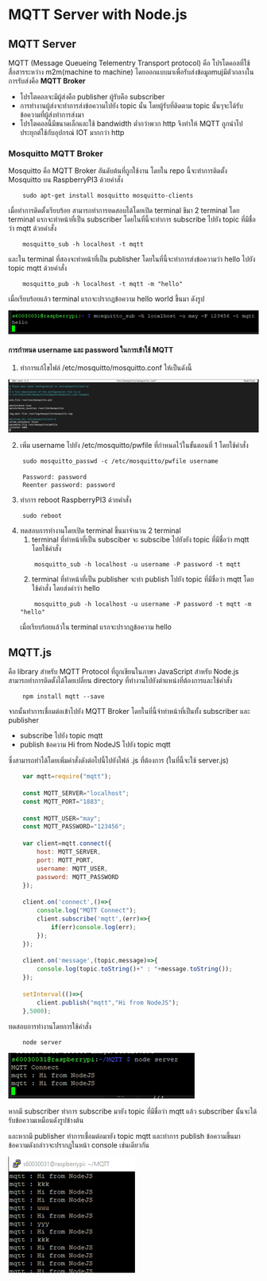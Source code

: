 # MQTT Server with Node.js
## MQTT Server
MQTT (Message Queueing Telementry Transport protocol) คือ โปรโตคอลที่ใช้สื่อสารระหว่าง m2m(machine to machine) โดยออกแบบมาเพื่อรับส่งข้อมูลmujมีตัวกลางในการรับส่งคือ **MQTT Broker** 
- โปรโตคอลจะมีผู้ส่งคือ publisher ผู้รับคือ subscriber 
- การทำงานผู้ส่งจะทำการส่งข้อความไปยัง topic นั้น โดยผู้รับที่ติดตาม topic นั้นๆจะได้รับข้อความที่ผู้ส่งทำการส่งมา 
- โปรโตคอลนี้มีขนาดเล็กและใช้ bandwidth ต่ำกว่าพวก http จึงทำให้ MQTT ถูกนำไปประยุกต์ใช้กับอุปกรณ์ IOT มากกว่า http

### Mosquitto MQTT Broker
Mosquitto คือ ​MQTT Broker อันดับต้นที่ถูกใช้งาน โดยใน repo นี้จะทำการติดตั้ง Mosquitto บน RaspberryPI3 ด้วยคำสั่ง

```
    sudo apt-get install mosquitto mosquitto-clients
```

เมื่อทำการติดตั้งเรียบร้อย สามารถทำการทดสอบได้โดยเปิด terminal ขึมา 2 terminal โดย terminal แรกจะทำหน้าที่เป็น subscriber โดยในที่นี้จะทำการ subscribe ไปยัง topic ที่มีชื่อว่า mqtt ด้วยคำสั่ง
```
    mosquitto_sub -h localhost -t mqtt
```

และใน terminal ที่สองจะทำหน้าที่เป็น publisher โดยในที่นี้จะทำการส่งข้อความว่า hello ไปยัง topic mqtt ด้วยคำสั่ง
```
    mosquitto_pub -h localhost -t mqtt -m "hello"
```
เมื่อเรียบร้อยแล้ว terminal แรกจะปรากฎข้อความ hello world ขึ้นมา ดังรูป

![result.png](image/result.PNG)

#### การกำหนด username และ password ในการเข้าใช้ MQTT
1. ทำการแก้ไขไฟล์ /etc/mosquitto/mosquitto.conf ให้เป็นดังนี้

![mosquitto.conf.png](image/mosquitto.conf.png)

2. เพิ่ม username ไปยัง /etc/mosquitto/pwfile ที่กำหนดไว้ในขั้นตอนที่ 1 โดยใช้คำสั่ง
```
    sudo mosquitto_passwd -c /etc/mosquitto/pwfile username

    Password: password
    Reenter password: password
```
3. ทำการ reboot RaspberryPI3 ด้วยคำสั่ง
```
    sudo reboot
```
4. ทดสอบการทำงานโดยเปิด terminal ขึ้นมาจำนวน 2 terminal 
    1. terminal ที่ทำหน้าที่เป็น subsciber จะ subscibe ไปยังยัง topic ที่มีชื่อว่า mqtt โดยใช้คำสั่ง
    ```
        mosquitto_sub -h localhost -u username -P password -t mqtt
    ``` 
    2. terminal ที่ทำหน้าที่เป็น publisher จะทำ publish ไปยัง topic ที่มีชื่อว่า mqtt โดยใช้คำสั่ง โดยส่งคำว่า hello
    ```
        mosquitto_pub -h localhost -u username -P password -t mqtt -m "hello"
    ```
    เมื่อเรียบร้อยแล้วใน terminal แรกจะปรากฎข้อความ  hello 

## MQTT.js
คือ library สำหรับ MQTT Protocol ที่ถูกเขียนในภาษา JavaScript สำหรับ Node.js สามารถทำการติดตั้งได้โดยเปลี่ยน directory ที่ทำงานไปยังตำแหน่งที่ต้องการและใช้คำสั่ง
``` 
    npm install mqtt --save
```
จากนั้นทำการเชื่อมต่อเข้าไปยัง MQTT Broker โดยในที่นี้จำทำหน้าที่เป็นทั้ง subscriber และ publisher  

- subscribe ไปยัง topic mqtt
- publish ข้อความ Hi from NodeJS ไปยัง topic mqtt 

ซึ่งสามารถทำได้โดยเพิ่มคำสั่งดังต่อไปนี้ไปยังไฟล์ .js ที่ต้องการ (ในที่นี้จะใช้ server.js)

```js
    var mqtt=require("mqtt");

    const MQTT_SERVER="localhost";
    const MQTT_PORT="1883";

    const MQTT_USER="may";
    const MQTT_PASSWORD="123456";

    var client=mqtt.connect({   
	    host: MQTT_SERVER,
	    port: MQTT_PORT,
	    username: MQTT_USER,
	    password: MQTT_PASSWORD
    });

    client.on('connect',()=>{
	    console.log("MQTT Connect");
	    client.subscribe('mqtt',(err)=>{
		    if(err)console.log(err);
	    });
    });

    client.on('message',(topic,message)=>{
        console.log(topic.toString()+" : "+message.toString());
    });

    setInterval(()=>{
        client.publish("mqtt","Hi from NodeJS");
    },5000);

```
ทดสอบการทำงานโดยการใช้คำสั่ง 
```
    node server
```
![mqtt.png](image/mqtt.PNG)

หากมี subscriber ทำการ subscribe มายัง topic ที่มีชื่อว่า mqtt แล้ว subscriber นั้นจะได้รับข้อความเหมือนดังรูปข้างต้น

และหากมี publisher ทำการเชื่อมต่อมายัง topic mqtt และทำการ publish ข้อความขึ้นมา ข้อความดังกล่าวจะปรากฎในหน้า console เช่นเดียวกัน 

![mqtt.png](image/mqtt3.PNG)